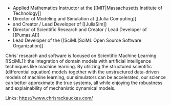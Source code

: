 - Applied Mathematics Instructor at the [[MIT|Massachusetts Institute of Technology]]
- Director of Modeling and Simulation at [[Julia Computing]]
- and Creator / Lead Developer of [[JuliaSim]]
- Director of Scientific Research and Creator / Lead Developer of [[Pumas.AI]]
- Lead Developer of the [[SciML|SciML Open Source Software Organization]]

Chris' research and software is focused on Scientific Machine Learning [[SciML]]: the integration of domain models with artificial intelligence techniques like machine learning. By utilizing the structured scientific (differential equation) models together with the unstructured data-driven models of machine learning, our simulators can be accelerated, our science can better approximate the true systems, all while enjoying the robustness and explainability of mechanistic dynamical models.

Links: https://www.chrisrackauckas.com/